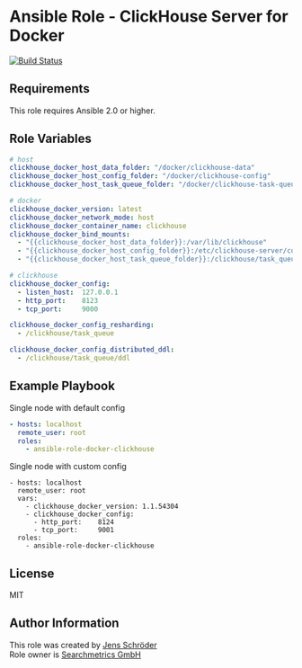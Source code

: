 # Ansible Role - ClickHouse Server for Docker
[![Build Status](https://api.travis-ci.org/searchmetrics/ansible-role-docker-clickhouse.svg?branch=master)](https://travis-ci.org/searchmetrics/ansible-role-docker-clickhouse)

## Requirements
This role requires Ansible 2.0 or higher.

## Role Variables

```yml
# host
clickhouse_docker_host_data_folder: "/docker/clickhouse-data"
clickhouse_docker_host_config_folder: "/docker/clickhouse-config"
clickhouse_docker_host_task_queue_folder: "/docker/clickhouse-task-queue"

# docker
clickhouse_docker_version: latest
clickhouse_docker_network_mode: host
clickhouse_docker_container_name: clickhouse
clickhouse_docker_bind_mounts:
  - "{{clickhouse_docker_host_data_folder}}:/var/lib/clickhouse"
  - "{{clickhouse_docker_host_config_folder}}:/etc/clickhouse-server/conf.d"
  - "{{clickhouse_docker_host_task_queue_folder}}:/clickhouse/task_queue"

# clickhouse
clickhouse_docker_config:
  - listen_host:  127.0.0.1
  - http_port:    8123
  - tcp_port:     9000

clickhouse_docker_config_resharding:
  - /clickhouse/task_queue

clickhouse_docker_config_distributed_ddl:
  - /clickhouse/task_queue/ddl
```

## Example Playbook
Single node with default config
```yml
- hosts: localhost
  remote_user: root
  roles:
    - ansible-role-docker-clickhouse
```

Single node with custom config
```
- hosts: localhost
  remote_user: root
  vars:
    - clickhouse_docker_version: 1.1.54304
    - clickhouse_docker_config:
      - http_port:    8124
      - tcp_port:     9001
  roles:
    - ansible-role-docker-clickhouse
```

##  License

MIT

##  Author Information

This role was created by [Jens Schröder](https://github.com/jens-schroeder-sm)\
Role owner is [Searchmetrics GmbH](https://www.searchmetrics.com)